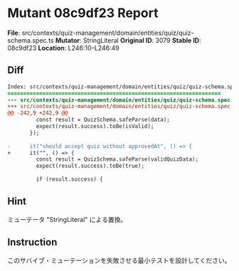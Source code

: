 # Mutant 08c9df23 Report

**File**: src/contexts/quiz-management/domain/entities/quiz/quiz-schema.spec.ts
**Mutator**: StringLiteral
**Original ID**: 3079
**Stable ID**: 08c9df23
**Location**: L246:10–L246:49

## Diff

```diff
Index: src/contexts/quiz-management/domain/entities/quiz/quiz-schema.spec.ts
===================================================================
--- src/contexts/quiz-management/domain/entities/quiz/quiz-schema.spec.ts	original
+++ src/contexts/quiz-management/domain/entities/quiz/quiz-schema.spec.ts	mutated #3079
@@ -242,9 +242,9 @@
         const result = QuizSchema.safeParse(data);
         expect(result.success).toBe(isValid);
       });
 
-      it("should accept quiz without approvedAt", () => {
+      it("", () => {
         const result = QuizSchema.safeParse(validQuizData);
         expect(result.success).toBe(true);
 
         if (result.success) {
```

## Hint

ミューテータ "StringLiteral" による置換。

## Instruction

このサバイブ・ミューテーションを失敗させる最小テストを設計してください。
